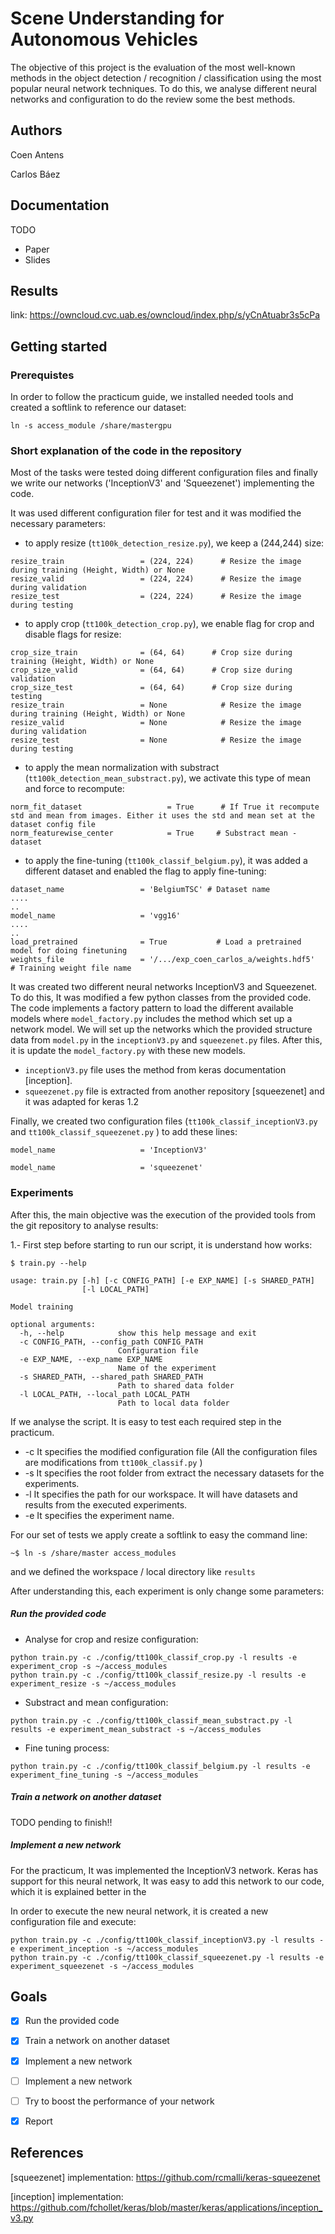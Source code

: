 # Scene Understanding for Autonomous Vehicles
The objective of this project is the evaluation of the most well-known methods in the object detection / recognition / classification using the most popular neural network techniques.  To do this, we analyse different neural networks and configuration to do the review some the best methods. 

## Authors
Coen Antens

Carlos Báez

## Documentation
TODO 
- Paper
- Slides

## Results
link: https://owncloud.cvc.uab.es/owncloud/index.php/s/yCnAtuabr3s5cPa

## Getting started
### Prerequistes
In order to follow the practicum guide, we installed needed tools and created a softlink to reference our dataset:
```
ln -s access_module /share/mastergpu
```

### Short explanation of the code in the repository

Most of the tasks were tested doing different configuration files and finally we write our networks ('InceptionV3' and 'Squeezenet') implementing the code. 

It was used different configuration filer for test and it was modified the necessary parameters:

- to apply resize (`tt100k_detection_resize.py`), we keep a (244,244) size:
```
resize_train                 = (224, 224)      # Resize the image during training (Height, Width) or None
resize_valid                 = (224, 224)      # Resize the image during validation
resize_test                  = (224, 224)      # Resize the image during testing
```
- to apply crop (`tt100k_detection_crop.py`), we enable flag for crop and disable flags for resize:
```
crop_size_train              = (64, 64)      # Crop size during training (Height, Width) or None
crop_size_valid              = (64, 64)      # Crop size during validation
crop_size_test               = (64, 64)      # Crop size during testing
resize_train                 = None            # Resize the image during training (Height, Width) or None
resize_valid                 = None            # Resize the image during validation
resize_test                  = None            # Resize the image during testing
```
- to apply the mean normalization with substract (`tt100k_detection_mean_substract.py`), we activate this type of mean and force to recompute:
``` 
norm_fit_dataset                   = True      # If True it recompute std and mean from images. Either it uses the std and mean set at the dataset config file
norm_featurewise_center            = True     # Substract mean - dataset
``` 
- to apply the fine-tuning (`tt100k_classif_belgium.py`), it was added a different dataset and enabled the flag to apply fine-tuning:
```
dataset_name                 = 'BelgiumTSC'	# Dataset name
....
..
model_name                   = 'vgg16'
....
..
load_pretrained              = True           # Load a pretrained model for doing finetuning
weights_file                 = '/.../exp_coen_carlos_a/weights.hdf5'  # Training weight file name

```

It was created two different neural networks InceptionV3 and Squeezenet. To do this, It was modified a few python classes from the provided code.
The code implements a factory pattern to load the different available models where `model_factory.py` includes the method which set up a network model. We will set up the networks which the provided structure data from `model.py` in the `inceptionV3.py` and `squeezenet.py` files. After this, it is update the `model_factory.py` with these new models.

- `inceptionV3.py` file uses the method from keras documentation [inception]. 
- `squeezenet.py` file is extracted from another repository [squeezenet] and it was adapted for keras 1.2

Finally, we created two configuration files (`tt100k_classif_inceptionV3.py` and `tt100k_classif_squeezenet.py` ) to add these lines:
```
model_name                   = 'InceptionV3'
```
```
model_name                   = 'squeezenet'
```

### Experiments 
After this, the main objective was the execution of the provided tools from the git repository to analyse results:

1.- First step before starting to run our script, it is understand how works:

```
$ train.py --help

usage: train.py [-h] [-c CONFIG_PATH] [-e EXP_NAME] [-s SHARED_PATH]
                [-l LOCAL_PATH]

Model training

optional arguments:
  -h, --help            show this help message and exit
  -c CONFIG_PATH, --config_path CONFIG_PATH
                        Configuration file
  -e EXP_NAME, --exp_name EXP_NAME
                        Name of the experiment
  -s SHARED_PATH, --shared_path SHARED_PATH
                        Path to shared data folder
  -l LOCAL_PATH, --local_path LOCAL_PATH
                        Path to local data folder
```

If we analyse the script. It is easy to test each required step in the practicum. 

- -c It specifies the modified configuration file (All the configuration files are modifications from `tt100k_classif.py` )
- -s It specifies the root folder from extract the necessary datasets for the experiments.
- -l It specifies the path for our workspace. It will have datasets and results from the executed experiments.
- -e It specifies the experiment name.

For our set of tests we apply create a softlink to easy the command line:
```
~$ ln -s /share/master access_modules
```
and we defined the workspace / local directory like `results`

After understanding this, each experiment is only change some parameters:


##### Run the provided code

- Analyse for crop and resize configuration: 
```
python train.py -c ./config/tt100k_classif_crop.py -l results -e experiment_crop -s ~/access_modules
python train.py -c ./config/tt100k_classif_resize.py -l results -e experiment_resize -s ~/access_modules
```

- Substract and mean configuration:
```cro
python train.py -c ./config/tt100k_classif_mean_substract.py -l results -e experiment_mean_substract -s ~/access_modules
```
 
- Fine tuning process:
```
python train.py -c ./config/tt100k_classif_belgium.py -l results -e experiment_fine_tuning -s ~/access_modules
```

##### Train a network on another dataset

TODO pending to finish!!


##### Implement a new network
For the practicum, It was implemented the InceptionV3 network. Keras has support for this neural network, It was easy to add this network to our code, which it is explained better in the  

In order to execute the new neural network, it is created a new configuration file and execute: 
```
python train.py -c ./config/tt100k_classif_inceptionV3.py -l results -e experiment_inception -s ~/access_modules
python train.py -c ./config/tt100k_classif_squeezenet.py -l results -e experiment_squeezenet -s ~/access_modules

```

## Goals
 - [x] Run the provided code
 - [x] Train a network on another dataset
 - [x] Implement a new network
 - [ ] Implement a new network
 - [ ] Try to boost the performance of your network
 - [x] Report
 
 
## References
[squeezenet] implementation: https://github.com/rcmalli/keras-squeezenet

[inception] implementation: https://github.com/fchollet/keras/blob/master/keras/applications/inception_v3.py

